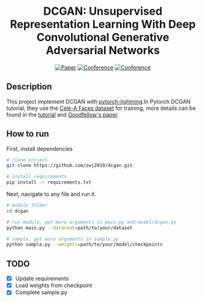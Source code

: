 <div align="center">    
 
# DCGAN: Unsupervised Representation Learning With Deep Convolutional Generative Adversarial Networks     

[![Paper](https://img.shields.io/badge/paper-arxiv.1511.06434-brightgreen)](https://arxiv.org/pdf/1511.06434)
[![Conference](https://img.shields.io/badge/Pytorch-DCGAN-orange)](https://pytorch.org/tutorials/beginner/dcgan_faces_tutorial.html)
[![Conference](https://img.shields.io/badge/Pytorch--Lightning-Homepage-blue)](https://pytorch-lightning.readthedocs.io/en/latest/)
  
</div>
 
## Description   
This project implement DCGAN with [pytorch-lightning](https://github.com/PyTorchLightning/pytorch-lightning).In Pytorch DCGAN tutorial, they use the [Cele-A Faces dataset](http://mmlab.ie.cuhk.edu.hk/projects/CelebA.html) for training, more details can be found in the [tutorial](https://pytorch.org/tutorials/beginner/dcgan_faces_tutorial.html) and [Goodfellow's paper](https://papers.nips.cc/paper/5423-generative-adversarial-nets.pdf).

## How to run   
First, install dependencies
```bash
# clone project   
git clone https://github.com/zwj2019/dcgan.git

# install requirements   
pip install -r requirements.txt
 ```   
 Next, navigate to any file and run it.   
 ```bash
# module folder
cd dcgan

# run module, get more arguments in main.py and model/dcgan.py   
python main.py --dataroot=path/to/your/dataset

# sample, get more arguments in sample.py
python sample.py --weights=path/to/your/model/checkpoints
```
## TODO
- [x] Update requirements
- [x] Load weights from checkpoint
- [x] Complete sample.py